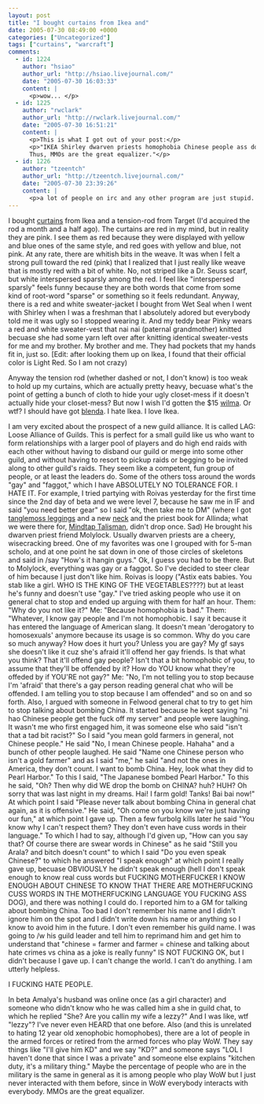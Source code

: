 ```yaml
---
layout: post
title: "I bought curtains from Ikea and"
date: 2005-07-30 08:49:00 +0000
categories: ["Uncategorized"]
tags: ["curtains", "warcraft"]
comments:
  - id: 1224
    author: "hsiao"
    author_url: "http://hsiao.livejournal.com/"
    date: "2005-07-30 16:03:33"
    content: |
      <p>wow... </p>
  - id: 1225
    author: "rwclark"
    author_url: "http://rwclark.livejournal.com/"
    date: "2005-07-30 16:51:21"
    content: |
      <p>This is what I got out of your post:</p>
      <p>"IKEA Shirley dwarven priests homophobia Chinese people ass dog hate crimes kitchen duty<br />
      Thus, MMOs are the great equalizer."</p>
  - id: 1226
    author: "tzeentch"
    author_url: "http://tzeentch.livejournal.com/"
    date: "2005-07-30 23:39:26"
    content: |
      <p>a lot of people on irc and any other program are just stupid.  anonnymity lets people say lots of stuff, without fear of reprisal.  ignore them.</p>
---
```


I bought [curtains](http://www.ikea.com/webapp/wcs/stores/servlet/ProductDisplay?catalogId=10101&storeId=12&langId=-1&productId=52963) from Ikea and a tension-rod from Target (I'd acquired the rod a month and a half ago). The curtains are red in my mind, but in reality they are pink. I see them as red because they were displayed with yellow and blue ones of the same style, and red goes with yellow and blue, not pink. At any rate, there are whitish bits in the weave. It was when I felt a strong pull toward the red (pink) that I realized that I just really like weave that is mostly red with a bit of white. No, not striped like a Dr. Seuss scarf, but white interspersed sparsly among the red. I feel like "interspersed sparsly" feels funny because they are both words that come from some kind of root-word "sparse" or something so it feels redundant. Anyway, there is a red and white sweater-jacket I bought from Wet Seal when I went with Shirley when I was a freshman that I absolutely adored but everybody told me it was ugly so I stopped wearing it. And my teddy bear Pinky wears a red and white sweater-vest that nai nai (paternal grandmother) knitted becuase she had some yarn left over after knitting identical sweater-vests for me and my brother. My brother and me. They had pockets that my hands fit in, just so. [Edit: after looking them up on Ikea, I found that their official color is Light Red. So I am not crazy)

Anyway the tension rod (whether dashed or not, I don't know) is too weak to hold up my curtains, which are actually pretty heavy, becuase what's the point of getting a bunch of cloth to hide your ugly closet-mess if it doesn't actually hide your closet-mess? But now I wish I'd gotten the $15 [wilma](http://www.ikea.com/webapp/wcs/stores/servlet/ProductDisplay?catalogId=10101&storeId=12&productId=10668&langId=-1&parentCats=10119*10339). Or wtf? I should have got [blenda](http://www.ikea.com/webapp/wcs/stores/servlet/ProductDisplay?catalogId=10101&storeId=12&langId=-1&productId=49062). I hate Ikea. I love Ikea. 

I am very excited about the prospect of a new guild alliance. It is called LAG: Loose Alliance of Guilds. This is perfect for a small guild like us who want to form relationships with a larger pool of players and do high end raids with each other without having to disband our guild or merge into some other guild, and without having to resort to pickup raids or begging to be invited along to other guild's raids. They seem like a competent, fun group of people, or at least the leaders do. Some of the others toss around the words "gay" and "faggot," which I have ABSOLUTELY NO TOLERANCE FOR. I HATE IT. For example, I tried partying with Roivas yesterday for the first time since the 2nd day of beta and we were level 7, because he saw me in IF and said "you need better gear" so I said "ok, then take me to DM" (where I got [tanglemoss leggings](http://wow.allakhazam.com/db/item.html?witem=18390) and a new [neck](http://wow.allakhazam.com/db/item.html?witem=18397) and the priest book for Allinda; what we were there for, [Mindtap Talisman](http://wow.allakhazam.com/db/item.html?witem=18371), didn't drop once. Sad) He brought his dwarven priest friend Molylock. Usually dwarven priests are a cheery, wisecracking breed. One of my favorites was one I grouped with for 5-man scholo, and at one point he sat down in one of those circles of skeletons and said in /say "How's it hangin guys." Ok, I guess you had to be there. But to Molylock, everything was gay or a faggot. So I've decided to steer clear of him because I just don't like him. Roivas is loopy ("Astix eats babies. You stab like a girl. WHO IS THE KING OF THE VEGETABLES????) but at least he's funny and doesn't use "gay." I've tried asking people who use it on general chat to stop and ended up arguing with them for half an hour. Them: "Why do you not like it?" Me: "Because homophobia is bad." Them: "Whatever, I know gay people and I'm not homophobic. I say it because it has entered the language of American slang. It doesn't mean 'derogatory to homosexuals' anymore because its usage is so common. Why do you care so much anyway? How does it hurt you? Unless you are gay? My gf says she doesn't like it cuz she's afraid it'll offend her gay friends. Is that what you think? That it'll offend gay people? Isn't that a bit homophobic of you, to assume that they'll be offended by it? How do YOU know what they're offeded by if YOU'RE not gay?" Me: "No, I'm not telling you to stop because I'm 'afraid' that there's a gay person reading general chat who will be offended. I am telling you to stop because I am offended" and so on and so forth. Also, I argued with someone in Felwood general chat to try to get him to stop talking about bombing China. It started because he kept saying "ni hao Chinese people get the fuck off my server" and people were laughing. It wasn't me who first engaged him, it was someone else who said "isn't that a tad bit racist?" So I said "you mean gold farmers in general, not Chinese people." He said "No, I mean Chinese people. Hahaha" and a bunch of other people laughed. He said "Name one Chinese person who isn't a gold farmer" and as I said "me," he said "and not the ones in America, they don't count. I want to bomb China. Hey, look what they did to Pearl Harbor." To this I said, "The Japanese bombed Pearl Harbor." To this he said, "Oh? Then why did WE drop the bomb on CHINA? huh? HUH? Oh sorry that was last night in my dreams. Hai! I farm gold! Tanks! Bai bai now!" At which point I said "Please never talk about bombing China in general chat again, as it is offensive." He said, "Oh come on you know we're just having our fun," at which point I gave up. Then a few furbolg kills later he said "You know why I can't respect them? They don't even have cuss words in their language." To which I had to say, although I'd given up, "How can you say that? Of course there are swear words in Chinese" as he said "Still you Arala? and bitch doesn't count" to which I said "Do you even speak Chinese?" to which he answered "I speak enough" at which point I really gave up, becuase OBVIOUSLY he didn't speak enough (hell I don't speak enough to know real cuss words but FUCKING MOTHERFUCKER I KNOW ENOUGH ABOUT CHINESE TO KNOW THAT THERE ARE MOTHERFUCKING CUSS WORDS IN THE MOTHERFUCKING LANGUAGE YOU FUCKING ASS DOG), and there was nothing I could do. I reported him to a GM for talking about bombing China. Too bad I don't remember his name and I didn't ignore him on the spot and I didn't write down his name or anything so I know to avoid him in the future. I don't even remember his guild name. I was going to /w his guild leader and tell him to reprimand him and get him to understand that "chinese = farmer and farmer = chinese and talking about hate crimes vs china as a joke is really funny" IS NOT FUCKING OK, but I didn't because I gave up. I can't change the world. I can't do anything. I am utterly helpless. 

I FUCKING HATE PEOPLE.

In beta Amalya's husband was online once (as a girl character) and someone who didn't know who he was called him a she in guild chat, to which he replied "She? Are you callin my wife a lezzy?" And I was like, wtf "lezzy"? I've never even HEARD that one before. Also (and this is unrelated to hating 12 year old xenophobic homophobes), there are a lot of people in the armed forces or retired from the armed forces who play WoW. They say things like "I'll give him KD" and we say "KD?" and someone says "LOL I haven't done that since I was a private" and someone else explains "kitchen duty, it's a military thing." Maybe the percentage of people who are in the military is the same in general as it is among people who play WoW but I just never interacted with them before, since in WoW everybody interacts with everybody. MMOs are the great equalizer.